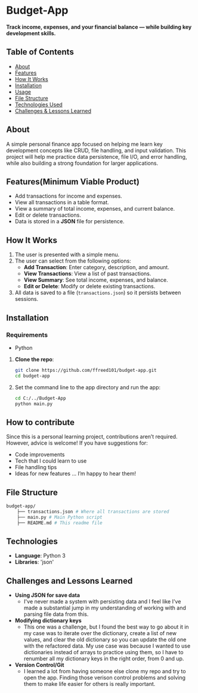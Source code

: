 # Budget-App
 **Track income, expenses, and your financial balance — while building key development skills.**

## Table of Contents
- [About](#about)
- [Features](#features)
- [How It Works](#how-it-works)
- [Installation](#installation)
- [Usage](#usage)
- [File Structure](#file-structure)
- [Technologies Used](#technologies-used)
- [Challenges & Lessons Learned](#challenges-and-lessons-learned)

## About
 A simple personal finance app focused on helping me learn key development concepts like CRUD, file handling, and input validation. This project will help me practice data persistence, file I/O, and error handling, while also building a strong foundation for larger applications.

## Features(Minimum Viable Product)
- Add transactions for income and expenses.
- View all transactions in a table format.
- View a summary of total income, expenses, and current balance.
- Edit or delete transactions.
- Data is stored in a **JSON** file for persistence.

## How It Works
1. The user is presented with a simple menu.
2. The user can select from the following options: 
   - **Add Transaction**: Enter category, description, and amount.
   - **View Transactions**: View a list of past transactions.
   - **View Summary**: See total income, expenses, and balance.
   - **Edit or Delete**: Modify or delete existing transactions.
3. All data is saved to a file (`transactions.json`) so it persists between sessions.

## Installation
### Requirements
- Python
1. **Clone the repo**:
   ```bash
   git clone https://github.com/ffreed101/budget-app.git
   cd budget-app
   ```
2. Set the command line to the app directory and run the app:
   ```bash
   cd C:/../Budget-App
   python main.py
   ```

## How to contribute
Since this is a personal learning project, contributions aren’t required. However, advice is welcome! If you have suggestions for:

 - Code improvements
 - Tech that I could learn to use
 - File handling tips
 - Ideas for new features
 ... I’m happy to hear them!


## File Structure
 ```bash
 budget-app/ 
     ├── transactions.json # Where all transactions are stored 
     ├── main.py # Main Python script 
     ├── README.md # This readme file
 ```
## Technologies
- **Language**: Python 3
- **Libraries**: 'json'

## Challenges and Lessons Learned
 - **Using JSON for save data**
   - I've never made a system with persisting data and I feel like I've made a substantial jump in my understanding of working with and parsing file data from this.
 - **Modifying dictionary keys**
   - This one was a challenge, but I found the best way to go about it in my case was to iterate over the dictionary, create a list of new values, and clear the old dictionary so you can update the old one with the refactored data. My use case was because I wanted to use dictionaries instead of arrays to practice using them, so I have to renumber all my dictionary keys in the right order, from 0 and up.
 - **Version Control/Git**
   - I learned a lot from having someone else clone my repo and try to open the app. Finding those verison control problems and solving them to make life easier for others is really important.